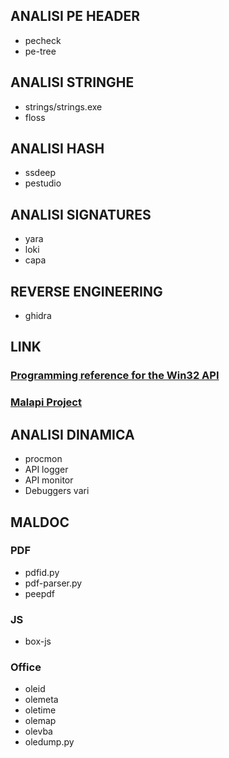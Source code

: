 ## ANALISI PE HEADER
- pecheck
- pe-tree

## ANALISI STRINGHE
- strings/strings.exe
- floss

## ANALISI HASH

- ssdeep
- pestudio

## ANALISI SIGNATURES

- yara
- loki
- capa

## REVERSE ENGINEERING

- ghidra

## LINK

### [**Programming reference for the Win32 API**](https://learn.microsoft.com/en-us/windows/win32/api/)
### [**Malapi Project**](https://malapi.io/)

## ANALISI DINAMICA

- procmon
- API logger
- API monitor
- Debuggers vari

## MALDOC

### PDF
- pdfid.py
- pdf-parser.py
- peepdf

### JS
- box-js

### Office
- oleid
- olemeta
- oletime
- olemap
- olevba
- oledump.py
